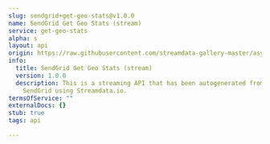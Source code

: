 ```yaml
---
slug: sendgrid+get-geo-stats@v1.0.0
name: SendGrid Get Geo Stats (stream)
service: get-geo-stats
alpha: s
layout: api
origin: https://raw.githubusercontent.com/streamdata-gallery-master/asyncapi/master/_listings/sendgrid/sendgrid-get-geo-stats-stream-async.md
info:
  title: SendGrid Get Geo Stats (stream)
  version: 1.0.0
  description: This is a streaming API that has been autogenerated from the
    SendGrid using Streamdata.io.
termsOfService: ""
externalDocs: {}
stub: true
tags: api

---
```

